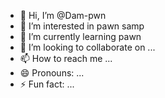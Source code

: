 - 👋 Hi, I’m @Dam-pwn
- 👀 I’m interested in pawn samp
- 🌱 I’m currently learning pawn
- 💞️ I’m looking to collaborate on ...
- 📫 How to reach me ...
- 😄 Pronouns: ...
- ⚡ Fun fact: ...

<!---
Dam-pwn/Dam-pwn is a ✨ special ✨ repository because its `README.md` (this file) appears on your GitHub profile.
You can click the Preview link to take a look at your changes.
--->
